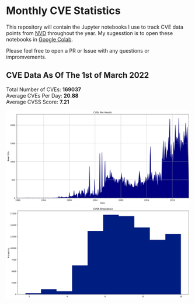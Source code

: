 # Monthly CVE Statistics

This repository will contain the Jupyter notebooks I use to track CVE data points from [NVD](https://nvd.nist.gov/) throughout the year. My sugesstion is to open these notebooks in [Google Colab](https://colab.research.google.com).

Please feel free to open a PR or Issue with any questions or impromvements.

## CVE Data As Of The 1st of March 2022

Total Number of CVEs: **169037** <br/>
Average CVEs Per Day: **20.88** <br/>
Average CVSS Score: **7.21** <br/>

![CVE Graph](All.jpg "CVE Graph")<br/>
![CVSS Graph](AllCVSS.jpg "CVSS Graph")
